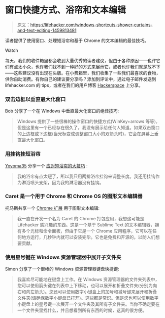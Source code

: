 # 窗口快捷方式、浴帘和文本编辑

> 原文：<https://lifehacker.com/windows-shortcuts-shower-curtains-and-text-editing-1459813481>

读者提供了使用窗口、处理短浴帘和基于 Chrome 的文本编辑的最佳技巧。

Watch

每天，我们的收件箱里都会收到大量优秀的读者建议，但由于各种原因——也许它们有点太小众，也许我们找不到一种好的方式来展示它，或者也许我们就是放不下——这些建议没有出现在头版。在小费箱里，我们收集了一些我们最喜欢的食物，供你自助消费。有你自己的建议要分享吗？添加到评论中，通过电子邮件发送到 lifehacker.com 的 tips，或者在我们的用户博客 [Hackerspace](http://hackerspace.lifehacker.com) 上分享。

### 双击边框以垂直最大化窗口

Bob 分享了一个在 Windows 中垂直最大化窗口的绝佳技巧:

> Windows 提供了一些很棒的操作窗口的快捷方式(WinKey+arrows 等等)，但是这里有一个已经存在很久了，我没有展示给任何人知道。如果双击窗口的上边框或下边框(当光标变成调整窗口大小的双箭头时)，它会在屏幕上垂直最大化窗口。

### 用挂钩挂短浴帘

[Yoyoma35](http://yoyoma35.kinja.com/) 分享一个 [应对短浴帘的大技巧](https://lifehacker.com/1450020921) :

> 我的浴帘有点太短了，所以我只用两排浴帘挂钩来调整长度。我还用挂钩作为淋浴喷头支架，因为我的淋浴器没有挂钩。

### Caret 是一个用于 Chrome 和 Chrome OS 的图形文本编辑器

托马斯共享一个 [Chrome 扩展](https://chrome.google.com/webstore/detail/caret/fljalecfjciodhpcledpamjachpmelml) 用于图形文本编辑:

> 我一直在开发一个名为 Caret 的 Chrome 打包应用，我想这可能是 Lifehacker 感兴趣的东西。这是一个基于 Sublime Text 的文本编辑器，拥有多个光标和命令面板，但由于它是一个 Chrome 应用程序，它可以在任何地方运行，几秒钟内就可以安装完毕。它也是免费和开源的，以防人们想要贡献。

### 使用星号键在 Windows 资源管理器中展开子文件夹

Simon 分享了一个很棒的 Windows 资源管理器键盘快捷键:

> 我喜欢尽可能地在键盘上工作。在 Windows 资源管理器的文件夹列表中，您可以使用箭头键在列表中上下移动，也可以展开和折叠文件夹(分别为向右和向左箭头)。您还可以使用数字小键盘上的加号和减号键来展开和折叠文件夹(请确保数字小键盘已打开)。这些都是常识。但是您也可以使用数字小键盘上的星号键一次展开一个文件夹及其所有子文件夹。当你不确定要在一个文件夹里找什么，并且想看到所有东西的时候，这真的很方便。